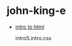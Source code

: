 # john-king-e
<ul>
    <li><a href="into_to_html/index.html" target="_blank">intro to html</a></li>
</ul>

<ul>
    <li<a href="intro5.intro.css/index.html" target="_blank">intro5.intro.css</a></li>
</ul>